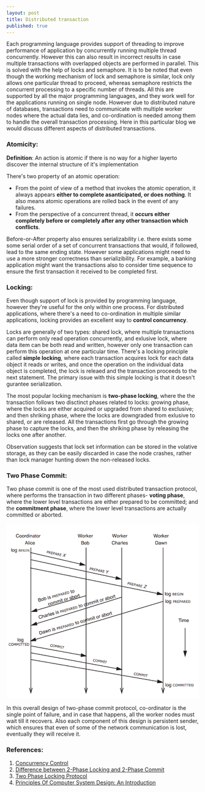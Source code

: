 ```yaml
---
layout: post
title: Distributed transaction
published: true
---
```


Each programming language provides support of threading to improve performance of application by concurrently running multiple thread concurrently. However this can also result in incorrect results in case multiple transactions with overlapped objects are performed in parallel. This is solved with the help of locks and semaphore. It is to be noted that even though the working mechanism of lock and semaphore is similar, lock only allows one particular thread to proceed, whereas semaphore restricts the concurrent processing to a specific number of threads. All this are supported by all the major programming languages, and they work well for the applications running on single node. However due to distributed nature of databases, transactions need to communicate with multiple worker nodes where the actual data lies, and co-ordination is needed among them to handle the overall transaction processing. Here in this particular blog we would discuss different aspects of distributed transactions.


### Atomicity:
**Definition**: An action is atomic if there is no way for a higher layerto discover the internal structure of it's implementation

There's two property of an atomic operation:
- From the point of view of a method that invokes the atomic operation, it always appears **either to complete asanticipated, or does nothing**. It also means atomic operations are rolled back in the event of any failures.
- From the perspective of a concurrent thread, it **occurs either completely before or completely after any other transaction which conflicts**. 

Before-or-After property also ensures serializability i.e. there exists some some serial order of a set of concurrent transactions that would, if followed, lead to the same ending state. However some applications might need to use a more stronger correctness than serializibility. For example, a banking application might want the transactions also to consider time sequence to ensure the first transaction it received to be completed first.

### Locking:
Even though support of lock is provided by programming language, however they're useful for the only within one process. For distributed applications, where there's a need to co-ordination in multiple similar applications, locking provides an excellent way to **control concurrency**.

Locks are generally of two types: shared lock, where multiple transactions can perform only read operation concurrently, and exlusive lock, where data item can be both read and written, however only one transaction can perform this operation at one particular time. There's a locking principle called **simple locking**, where each transaction acquires lock for each data object it reads or writes, and once the operation on the individual data object is completed, the lock is releaed and the transaction proceeds to the next statement. The primary issue with this simple locking is that it doesn't gurantee serialization.

The most popular locking mechanism is **two-phase locking**, where the the transaction follows two disctinct phases related to locks: growing phase, where the locks are either acquired or upgraded from shared to exclusive; and then shriking phase, where the locks are downgraded from exlusive to shared, or are released. All the transactions first go through the growing phase to capture the locks, and then the shriking phase by releasing the locks one after another. 

Observation suggests that lock set information can be stored in the volative storage, as they can be easily discarded in case the node crashes, rather than lock manager hunting down the non-released locks. 

### Two Phase Commit:
Two phase commit is one of the most used distributed transaction protocol, where performs the transaction in two different phases- **voting phase**, where the lower level transactions are either prepared to be committed; and the **commitment phase**, where the lower level transactions are actually committed or aborted.

![](../images/zookeeper/distributedTransactions.png)

In this overall design of two-phase commit protocol, co-ordinator is the single point of failure, and in case that happens, all the worker nodes must wait till it recovers. Also each component of this design is persistent sender, which ensures that even of some of the network communication is lost, eventually they will receive it.


### References:
1. [Concurrency Control](https://www.cbcb.umd.edu/confcour/Spring2014/CMSC424/Concurrency.pdf)
2. [Difference between 2-Phase Locking and 2-Phase Commit](https://stackoverflow.com/questions/68640301/difference-between-2pc-2-phase-commit-and-2-pl-2-phase-locking)
3. [Two Phase Locking Protocol](https://www.geeksforgeeks.org/two-phase-locking-protocol/)
4. [Principles Of Computer System Design: An Introduction](https://ocw.mit.edu/courses/res-6-004-principles-of-computer-system-design-an-introduction-spring-2009/pages/online-textbook/)

